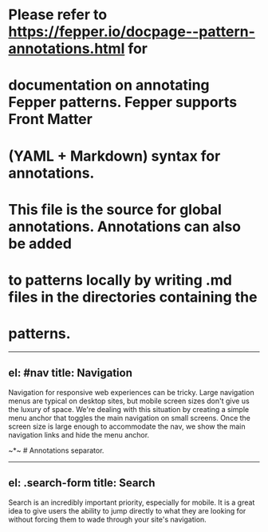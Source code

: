 # Please refer to https://fepper.io/docpage--pattern-annotations.html for
# documentation on annotating Fepper patterns. Fepper supports Front Matter
# (YAML + Markdown) syntax for annotations.

# This file is the source for global annotations. Annotations can also be added
# to patterns locally by writing .md files in the directories containing the
# patterns.

---
el: #nav
title: Navigation
---
Navigation for responsive web experiences can be tricky. Large navigation menus 
are typical on desktop sites, but mobile screen sizes don't give us the luxury 
of space. We're dealing with this situation by creating a simple menu anchor 
that toggles the main navigation on small screens. Once the screen size is large 
enough to accommodate the nav, we show the main navigation links and hide the 
menu anchor.

~*~ # Annotations separator.

---
el: .search-form
title: Search
---
Search is an incredibly important priority, especially for mobile. It is a great 
idea to give users the ability to jump directly to what they are looking for 
without forcing them to wade through your site's navigation.

